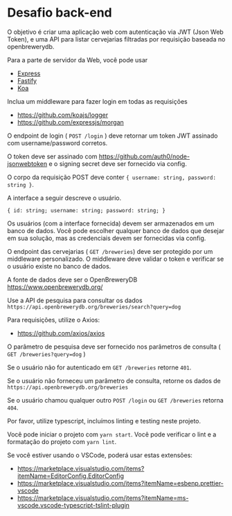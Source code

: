 # Desafio back-end

O objetivo é criar uma aplicação web com autenticação via JWT (Json Web Token), e uma API para listar cervejarias filtradas por requisição baseada no openbrewerydb.

Para a parte de servidor da Web, você pode usar

- [Express](https://expressjs.com/)
- [Fastify](https://www.fastify.io/)
- [Koa](https://koajs.com/)

Inclua um middleware para fazer login em todas as requisições

- https://github.com/koajs/logger
- https://github.com/expressjs/morgan

O endpoint de login ( `POST /login` ) deve retornar um token JWT assinado com username/password corretos.

O token deve ser assinado com https://github.com/auth0/node-jsonwebtoken e o signing secret deve ser fornecido via config.

O corpo da requisição POST deve conter `{ username: string, password: string }`.

A interface a seguir descreve o usuário.

`{ id: string; username: string; password: string; }`

Os usuários (com a interface fornecida) devem ser armazenados em um banco de dados. Você pode escolher qualquer banco de dados que desejar em sua solução, mas as credenciais devem ser fornecidas via config.

O endpoint das cervejarias ( `GET /breweries`) deve ser protegido por um middleware personalizado.
O middleware deve validar o token e verificar se o usuário existe no banco de dados.

A fonte de dados deve ser o OpenBreweryDB https://www.openbrewerydb.org/

Use a API de pesquisa para consultar os dados `https://api.openbrewerydb.org/breweries/search?query=dog`

Para requisições, utilize o Axios:

- https://github.com/axios/axios

O parâmetro de pesquisa deve ser fornecido nos parâmetros de consulta ( `GET /breweries?query=dog` )

Se o usuário não for autenticado em `GET /breweries` retorne `401`.

Se o usuário não forneceu um parâmetro de consulta, retorne os dados de `https://api.openbrewerydb.org/breweries`

Se o usuário chamou qualquer outro `POST /login` ou `GET /breweries` retorna `404`.

Por favor, utilize typescript, incluímos linting e testing neste projeto.

Você pode iniciar o projeto com `yarn start`.
Você pode verificar o lint e a formatação do projeto com `yarn lint`.

Se você estiver usando o VSCode, poderá usar estas extensões:

- https://marketplace.visualstudio.com/items?itemName=EditorConfig.EditorConfig
- https://marketplace.visualstudio.com/items?itemName=esbenp.prettier-vscode
- https://marketplace.visualstudio.com/items?itemName=ms-vscode.vscode-typescript-tslint-plugin
